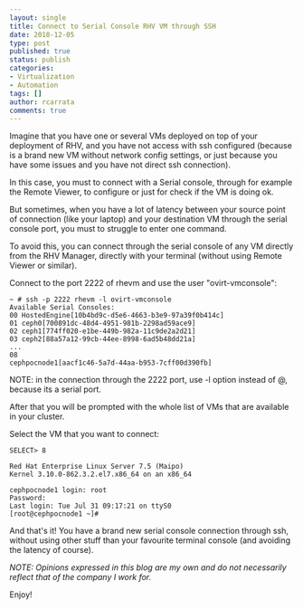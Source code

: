 ```yaml
---
layout: single
title: Connect to Serial Console RHV VM through SSH
date: 2018-12-05
type: post
published: true
status: publish
categories:
- Virtualization
- Automation
tags: []
author: rcarrata
comments: true
---
```


Imagine that you have one or several VMs deployed on top of your deployment of RHV, and you have not
access with ssh configured (because is a brand new VM without network config settings, or just
because you have some issues and you have not direct ssh connection).

In this case, you must to connect with a Serial console, through for example the Remote Viewer, to
configure or just for check if the VM is doing ok.

But sometimes, when you have a lot of latency between your source point of connection (like your
laptop) and your destination VM through the serial console port, you must to struggle to enter one
command.

To avoid this, you can connect through the serial console of any VM directly from the RHV Manager,
directly with your terminal (without using Remote Viewer or similar).

Connect to the port 2222 of rhevm and use the user "ovirt-vmconsole":

```
~ # ssh -p 2222 rhevm -l ovirt-vmconsole
Available Serial Consoles:
00 HostedEngine[10b4bd9c-d5e6-4663-b3e9-97a39f0b414c]
01 ceph0[700891dc-48d4-4951-981b-2298ad59ace9]
02 ceph1[774ff020-e1be-449b-982a-11c9de2a2d21]
03 ceph2[88a57a12-99cb-44ee-8998-6ad5b48dd21a]
...
08
cephpocnode1[aacf1c46-5a7d-44aa-b953-7cff00d390fb]‍‍‍‍‍‍‍‍
```

NOTE: in the connection through the 2222 port, use -l option instead of @, because its a serial
port.

After that you will be prompted with the whole list of VMs that are available in your cluster.

Select the VM that you want to connect:

```
SELECT> 8

Red Hat Enterprise Linux Server 7.5 (Maipo)
Kernel 3.10.0-862.3.2.el7.x86_64 on an x86_64

cephpocnode1 login: root
Password:
Last login: Tue Jul 31 09:17:21 on ttyS0
[root@cephpocnode1 ~]#‍‍‍‍‍‍‍‍‍
```

And that's it! You have a brand new serial console connection through ssh, without using other stuff
than your favourite terminal console (and avoiding the latency of course).

*NOTE: Opinions expressed in this blog are my own and do not necessarily reflect that of the company I work for.*

Enjoy!

<script type="text/javascript" src="https://cdnjs.buymeacoffee.com/1.0.0/button.prod.min.js" data-name="bmc-button" data-slug="rcarrata" data-color="#FFDD00" data-emoji=""  data-font="Cookie" data-text="You like this blog? It helped? Buy me a coffee :)" data-outline-color="#000000" data-font-color="#000000" data-coffee-color="#ffffff" ></script>